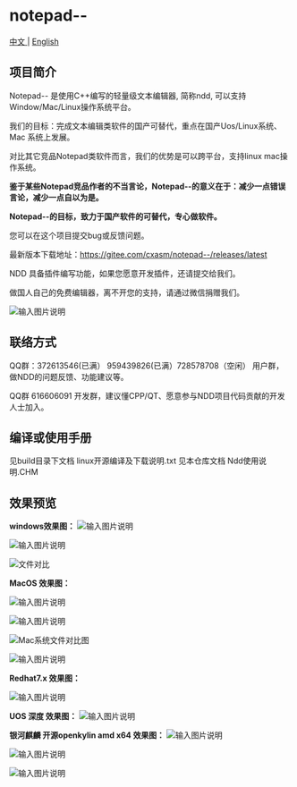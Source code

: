 # notepad--

[中文 ](README.md) | [English](README_EN.md)

## 项目简介

Notepad-- 是使用C++编写的轻量级文本编辑器, 简称ndd, 可以支持Window/Mac/Linux操作系统平台。

我们的目标：完成文本编辑类软件的国产可替代，重点在国产Uos/Linux系统、Mac 系统上发展。

对比其它竞品Notepad类软件而言，我们的优势是可以跨平台，支持linux mac操作系统。

 **鉴于某些Notepad竞品作者的不当言论，Notepad--的意义在于：减少一点错误言论，减少一点自以为是。** 

 **Notepad--的目标，致力于国产软件的可替代，专心做软件。**

您可以在这个项目提交bug或反馈问题。

最新版本下载地址：https://gitee.com/cxasm/notepad--/releases/latest

NDD 具备插件编写功能，如果您愿意开发插件，还请提交给我们。

做国人自己的免费编辑器，离不开您的支持，请通过微信捐赠我们。

![输入图片说明](6688.png)

## 联络方式

QQ群：372613546(已满） 959439826(已满）728578708（空闲） 用户群，做NDD的问题反馈、功能建议等。

QQ群 616606091 开发群，建议懂CPP/QT、愿意参与NDD项目代码贡献的开发人士加入。

## 编译或使用手册
见build目录下文档 linux开源编译及下载说明.txt
见本仓库文档 Ndd使用说明.CHM

## 效果预览

 **windows效果图：** 
![输入图片说明](png/0828.png)

![输入图片说明](png/20240105.png)


![文件对比](png/6.png)

 **MacOS 效果图：** 

![输入图片说明](png/010501.png)

![输入图片说明](png/100601.png)

![Mac系统文件对比图](png/%E6%88%AA%E5%B1%8F2023-02-26%2011.45.48.png)

![输入图片说明](png/092601.png)


 **Redhat7.x 效果图：** 

![输入图片说明](png/10.png.png)

 **UOS 深度 效果图：** 
![输入图片说明](png/0809.png)

 **银河麒麟 开源openkylin amd x64 效果图：** 
![输入图片说明](png/kinly01.png)

![输入图片说明](png/kinly02.png)

![输入图片说明](png/kinly03.png)